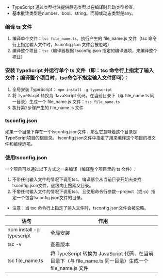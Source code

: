 * TypeScript 通过类型批注提供静态类型以在编译时启动类型检查。
* 基本批注类型是number、bool、string。而弱或动态类型是any。

### 编译 ts 文件
1. 编译单个文件：`tsc file_name.ts`，执行产生的 file_name.js 文件（tsc 命令行上指定输入文件时，tsconfig.json 文件会被忽略）
2. 编译整个项目：`tsc`（编译器根据 tsconfig.json 指定的编译选项，来编译整个项目）

### 安装 TypeScript 并运行单个 ts 文件（即：tsc 命令行上指定了输入文件；编译整个项目时，tsc命令不指定输入文件即可）：
1. 全局安装 TypeScript： `npm install -g typescript`
2. 将 TypeScript 转换为 JavaScript 代码，在当前目录下（与 file_name.ts 同一目录）生成一个 file_name.js 文件：`tsc file_name.ts`
3. 执行第2步骤产生的 file_name.js 文件

### tsconfig.json
如果一个目录下存在一个tsconfig.json文件，那么它意味着这个目录是TypeScript项目的根目录。 tsconfig.json文件中指定了用来编译这个项目的根文件和编译选项。

### 使用tsconfig.json
一个项目可以通过以下方式之一来编译（编译整个项目里的 ts 文件）：
1. 不带任何输入文件的情况下调用tsc，编译器会从当前目录开始去查找tsconfig.json文件，逐级向上搜索父目录。
2. 不带任何输入文件的情况下调用tsc，且使用命令行参数--project（或-p）指定一个包含tsconfig.json文件的目录。

* 注意：当 tsc 命令行上指定了输入文件时，tsconfig.json文件会被忽略。

语句 | 作用
--- | ---
npm install -g typescript | 全局安装
tsc -v | 查看版本
tsc file_name.ts | 将 TypeScript 转换为 JavaScript 代码，在当前目录下（与 file_name.ts 同一目录）生成一个 file_name.js 文件


